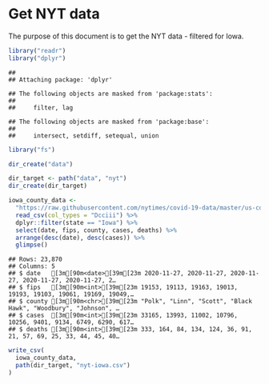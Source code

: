 Get NYT data
================

The purpose of this document is to get the NYT data - filtered for Iowa.

``` r
library("readr")
library("dplyr")
```

    ## 
    ## Attaching package: 'dplyr'

    ## The following objects are masked from 'package:stats':
    ## 
    ##     filter, lag

    ## The following objects are masked from 'package:base':
    ## 
    ##     intersect, setdiff, setequal, union

``` r
library("fs")
```

``` r
dir_create("data")

dir_target <- path("data", "nyt")
dir_create(dir_target)
```

``` r
iowa_county_data <- 
  "https://raw.githubusercontent.com/nytimes/covid-19-data/master/us-counties.csv" %>%
  read_csv(col_types = "Dcciii") %>%
  dplyr::filter(state == "Iowa") %>%
  select(date, fips, county, cases, deaths) %>%
  arrange(desc(date), desc(cases)) %>%
  glimpse()
```

    ## Rows: 23,870
    ## Columns: 5
    ## $ date   [3m[90m<date>[39m[23m 2020-11-27, 2020-11-27, 2020-11-27, 2020-11-27, 2020-11-27, 2…
    ## $ fips   [3m[90m<int>[39m[23m 19153, 19113, 19163, 19013, 19193, 19103, 19061, 19169, 19049,…
    ## $ county [3m[90m<chr>[39m[23m "Polk", "Linn", "Scott", "Black Hawk", "Woodbury", "Johnson", …
    ## $ cases  [3m[90m<int>[39m[23m 33165, 13993, 11002, 10796, 10256, 9401, 9134, 6749, 6290, 617…
    ## $ deaths [3m[90m<int>[39m[23m 333, 164, 84, 134, 124, 36, 91, 21, 57, 69, 25, 33, 44, 45, 40…

``` r
write_csv(
  iowa_county_data,
  path(dir_target, "nyt-iowa.csv")
)
```
